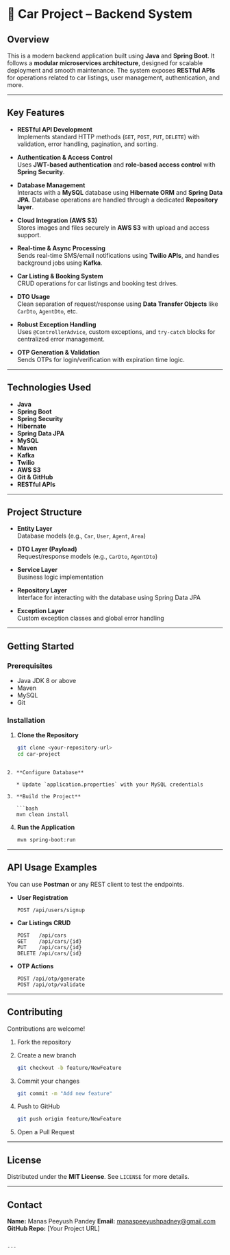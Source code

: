 # 🚗 Car Project – Backend System

## Overview

This is a modern backend application built using **Java** and **Spring Boot**. It follows a **modular microservices architecture**, designed for scalable deployment and smooth maintenance. The system exposes **RESTful APIs** for operations related to car listings, user management, authentication, and more.

---

## Key Features

- **RESTful API Development**  
  Implements standard HTTP methods (`GET`, `POST`, `PUT`, `DELETE`) with validation, error handling, pagination, and sorting.

- **Authentication & Access Control**  
  Uses **JWT-based authentication** and **role-based access control** with **Spring Security**.

- **Database Management**  
  Interacts with a **MySQL** database using **Hibernate ORM** and **Spring Data JPA**. Database operations are handled through a dedicated **Repository layer**.

- **Cloud Integration (AWS S3)**  
  Stores images and files securely in **AWS S3** with upload and access support.

- **Real-time & Async Processing**  
  Sends real-time SMS/email notifications using **Twilio APIs**, and handles background jobs using **Kafka**.

- **Car Listing & Booking System**  
  CRUD operations for car listings and booking test drives.

- **DTO Usage**  
  Clean separation of request/response using **Data Transfer Objects** like `CarDto`, `AgentDto`, etc.

- **Robust Exception Handling**  
  Uses `@ControllerAdvice`, custom exceptions, and `try-catch` blocks for centralized error management.

- **OTP Generation & Validation**  
  Sends OTPs for login/verification with expiration time logic.

---

## Technologies Used

- **Java**
- **Spring Boot**
- **Spring Security**
- **Hibernate**
- **Spring Data JPA**
- **MySQL**
- **Maven**
- **Kafka**
- **Twilio**
- **AWS S3**
- **Git & GitHub**
- **RESTful APIs**

---

## Project Structure

- **Entity Layer**  
  Database models (e.g., `Car`, `User`, `Agent`, `Area`)

- **DTO Layer (Payload)**  
  Request/response models (e.g., `CarDto`, `AgentDto`)

- **Service Layer**  
  Business logic implementation

- **Repository Layer**  
  Interface for interacting with the database using Spring Data JPA

- **Exception Layer**  
  Custom exception classes and global error handling

---

## Getting Started

### Prerequisites

- Java JDK 8 or above
- Maven
- MySQL
- Git

### Installation

1. **Clone the Repository**
   ```bash
   git clone <your-repository-url>
   cd car-project
```

2. **Configure Database**

   * Update `application.properties` with your MySQL credentials

3. **Build the Project**

   ```bash
   mvn clean install
   ```

4. **Run the Application**

   ```bash
   mvn spring-boot:run
   ```

---

## API Usage Examples

You can use **Postman** or any REST client to test the endpoints.

* **User Registration**

  ```
  POST /api/users/signup
  ```

* **Car Listings CRUD**

  ```
  POST   /api/cars
  GET    /api/cars/{id}
  PUT    /api/cars/{id}
  DELETE /api/cars/{id}
  ```

* **OTP Actions**

  ```
  POST /api/otp/generate
  POST /api/otp/validate
  ```

---

## Contributing

Contributions are welcome!

1. Fork the repository
2. Create a new branch

   ```bash
   git checkout -b feature/NewFeature
   ```
3. Commit your changes

   ```bash
   git commit -m "Add new feature"
   ```
4. Push to GitHub

   ```bash
   git push origin feature/NewFeature
   ```
5. Open a Pull Request

---

## License

Distributed under the **MIT License**. See `LICENSE` for more details.

---

## Contact

**Name:** Manas Peeyush Pandey
**Email:** [manaspeeyushpadney@gmail.com](mailto:manaspeeyushpadney@gmail.com)
**GitHub Repo:** \[Your Project URL]

```

---
